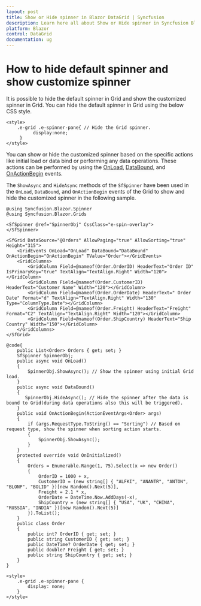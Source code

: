 ```yaml
---
layout: post
title: Show or Hide spinner in Blazor DataGrid | Syncfusion
description: Learn here all about Show or Hide spinner in Syncfusion Blazor DataGrid component and more.
platform: Blazor
control: DataGrid
documentation: ug
---
```


# How to hide default spinner and show customize spinner

It is possible to hide the default spinner in Grid and show the customized spinner in Grid. You can hide the default spinner in Grid using the below CSS style.

```cshtml
<style> 
    .e-grid .e-spinner-pane{ // Hide the Grid spinner.
          display:none; 
     } 
</style>
```

You can show or hide the customized spinner based on the specific actions like initial load or data bind or performing any data operations. These actions can be performed by using the [OnLoad](https://help.syncfusion.com/cr/blazor/Syncfusion.Blazor.Grids.GridEvents-1.html#Syncfusion_Blazor_Grids_GridEvents_1_OnLoad), [DataBound](https://help.syncfusion.com/cr/blazor/Syncfusion.Blazor.Grids.GridEvents-1.html#Syncfusion_Blazor_Grids_GridEvents_1_DataBound), and [OnActionBegin](https://help.syncfusion.com/cr/blazor/Syncfusion.Blazor.Grids.GridEvents-1.html#Syncfusion_Blazor_Grids_GridEvents_1_OnActionBegin) events.

The `ShowAsync` and `HideAsync` methods of the `SfSpinner` have been used in the `OnLoad`, `DataBound`, and `OnActionBegin` events of the Grid to show and hide the customized spinner in the following sample.

```cshtml
@using Syncfusion.Blazor.Spinner
@using Syncfusion.Blazor.Grids

<SfSpinner @ref="SpinnerObj" CssClass="e-spin-overlay">    
</SfSpinner>

<SfGrid DataSource="@Orders" AllowPaging="true" AllowSorting="true" Height="315">
    <GridEvents OnLoad="OnLoad" DataBound="DataBound" OnActionBegin="OnActionBegin" TValue="Order"></GridEvents>
    <GridColumns>
        <GridColumn Field=@nameof(Order.OrderID) HeaderText="Order ID" IsPrimaryKey="true" TextAlign="TextAlign.Right" Width="120"></GridColumn>
        <GridColumn Field=@nameof(Order.CustomerID) HeaderText="Customer Name" Width="120"></GridColumn>
        <GridColumn Field=@nameof(Order.OrderDate) HeaderText=" Order Date" Format="d" TextAlign="TextAlign.Right" Width="130" Type="ColumnType.Date"></GridColumn>
        <GridColumn Field=@nameof(Order.Freight) HeaderText="Freight" Format="C2" TextAlign="TextAlign.Right" Width="120"></GridColumn>
        <GridColumn Field=@nameof(Order.ShipCountry) HeaderText="Ship Country" Width="150"></GridColumn>
    </GridColumns>
</SfGrid>

@code{
    public List<Order> Orders { get; set; }
    SfSpinner SpinnerObj;
    public async void OnLoad()
    {
        SpinnerObj.ShowAsync(); // Show the spinner using initial Grid load.   
    }
    public async void DataBound()
    {
       SpinnerObj.HideAsync(); // Hide the spinner after the data is bound to Grid(during data operations also this will be triggered).
    }
    public void OnActionBegin(ActionEventArgs<Order> args)
    {
        if (args.RequestType.ToString() == "Sorting") // Based on request type, show the spinner when sorting action starts.
        {
            SpinnerObj.ShowAsync();
        }
    }
    protected override void OnInitialized()
    {
        Orders = Enumerable.Range(1, 75).Select(x => new Order()
        {
            OrderID = 1000 + x,
            CustomerID = (new string[] { "ALFKI", "ANANTR", "ANTON", "BLONP", "BOLID" })[new Random().Next(5)],
            Freight = 2.1 * x,
            OrderDate = DateTime.Now.AddDays(-x),
            ShipCountry = (new string[] { "USA", "UK", "CHINA", "RUSSIA", "INDIA" })[new Random().Next(5)]
        }).ToList();
    }
    public class Order
    {
        public int? OrderID { get; set; }
        public string CustomerID { get; set; }
        public DateTime? OrderDate { get; set; }
        public double? Freight { get; set; }
        public string ShipCountry { get; set; }
    }
}

<style>
    .e-grid .e-spinner-pane {
        display: none;
    }
</style>

```